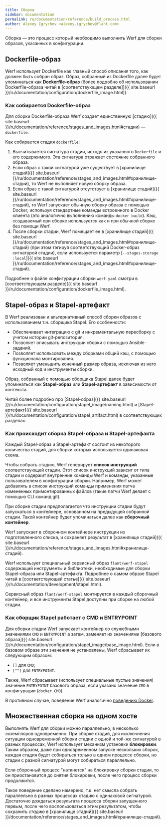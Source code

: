 ```yaml
---
title: Сборка
sidebar: documentation
permalink: ru/documentation/reference/build_process.html
author: Alexey Igrychev <alexey.igrychev@flant.com>
---
```


Сборка — это процесс который необходимо выполнить Werf для сборки образов, указанных в конфигурации.

## Dockerfile-образ

Werf использует Dockerfile как главный способ описания того, как должен быть собран образ. Образ, собранный из Dockerfile далее будет упоминаться как **Dockerfile-образ** (более подробно об использовании Dockerfile-образа читай в [соответствующем разделе]]({{ site.baseurl }}/ru/documentation/configuration/dockerfile_image.html)).

### Как собирается Dockerfile-образ

Для сборки Dockerfile-образа Werf создает единственную [стадию]({{ site.baseurl }}/ru/documentation/reference/stages_and_images.html#стадии) — `dockerfile`.

Как собирается стадия `dockerfile`:

 1. Высчитывается сигнатура стадии, исходя из указанного `Dockerfile` и его содержимого. Эта сигнатура отражает состояние собранного образа.
 2. Если образ с такой сигнатурой уже существует в [хранилище стадий]({{ site.baseurl }}/ru/documentation/reference/stages_and_images.html#хранилище-стадий), то Werf не выполняет новую сборку образа.
 3. Если образ с такой сигнатурой отсутствует в [хранилище стадий]({{ site.baseurl }}/ru/documentation/reference/stages_and_images.html#хранилище-стадий), то Werf запускает обычную сборку образа с помощью Docker, используя стандартные команды встроенного в Docker клиента (это аналогично выполнению команды `docker build`). Кэш, создаваемый при сборке используется как и при обычной сборке без помощи Werf.
 4. После сборки стадии, Werf помещает ее в [хранилище стадий]({{ site.baseurl }}/ru/documentation/reference/stages_and_images.html#хранилище-стадий) (при этом тэгируя соответствующий Docker-образ сигнатурой стадии), если используется параметр [`--stages-storage :local`]({{ site.baseurl }}/ru/documentation/reference/stages_and_images.html#хранилище-стадий).

Подробнее о файле конфигурации сборки `werf.yaml` смотри в [соответствующем разделе]({{ site.baseurl }}/ru/documentation/configuration/dockerfile_image.html).

## Stapel-образ и Stapel-артефакт

В Werf реализован и альтернативный способ сборки образов с использованием т.н. сборщика Stapel. Его особенности:

 * Обеспечивает интеграцию с git и инкрементальную пересборку с учетом истории git-репозитория.
 * Позволяет описывать инструкции сборки с помощью Ansible-заданий.
 * Позволяет использовать между сборками общий кэш, с помощью функционала монтирования.
 * Позволяет уменьшить конечный размер образа, исключая из него исходный код и инструменты сборки.

Образ, собранный с помощью сборщика Stapel далее будет упоминаться как **Stapel-образ** или **Stapel-артефакт** в зависимости от контекста.

Читай более подробно про [Stapel-образ]({{ site.baseurl }}/ru/documentation/configuration/stapel_image/naming.html) и [Stapel-артефакт]({{ site.baseurl }}/ru/documentation/configuration/stapel_artifact.html) в соответствующих разделах.

### Как происходит сборка Stapel-образа и Stapel-артефакта

Каждый Stapel-образ и Stapel-артефакт состоит из некоторого количества стадий, для сборки которых используется одинаковая схема.

Чтобы собрать стадию, Werf генерирует **список инструкций** соответствующей стадии. Этот список инструкций зависит от типа стадии и содержит внутренние команды Werf и команды, указанные пользователем в конфигурации сборки. Например, Werf может добавлять в список инструкций команды применения патча измененных примонтированных файлов (такие патчи Werf делает с помощью CLI команд git).

При сборке стадии предполагается что инструкции стадии будут запускаться в контейнере, основанном на предыдущей собранной стадии. Такой контейнер будет упоминаться далее как **сборочный контейнер**.

Werf запускает в сборочном контейнере инструкции из подготовленного списка, и сохраняет результат в [хранилище стадий]({{ site.baseurl }}/ru/documentation/reference/stages_and_images.html#хранилище-стадий).

Werf использует специальный сервисный образ `flant/werf-stapel` содержащий инструменты и библиотеки, необходимые для сборки Stapel-образа или Stapel-артефакта. Подробнее о самом образе Stapel читай в [соответствующей статье]({{ site.baseurl }}/ru/documentation/development/stapel.html).

Сервисный образ `flant/werf-stapel` монтируется в каждый сборочный контейнер, и все инструменты Stapel доступны при сборке на любой стадии.

### Как сборщик Stapel работает с CMD и ENTRYPOINT

Для сборки стадии Werf запускает контейнер со служебными значениями `CMD` и `ENTRYPOINT` а затем, заменяет их значениями [базового образа]({{ site.baseurl }}/ru/documentation/configuration/stapel_image/base_image.html). Если в базовом образе эти значения не установлены, Werf сбрасывает их следующим образом:
* `[]` для `CMD`;  
* `[""]` для `ENTRYPOINT`.

Также, Werf сбрасывает (использует специальные пустые значения) значение `ENTRYPOINT` базового образа, если указано значение `CMD` в конфигурации (`docker.CMD`).

В противном случае, поведение Werf аналогично [поведению Docker](https://docs.docker.com/engine/reference/builder/#understand-how-cmd-and-entrypoint-interact).

## Множественная сборка на одном хосте

Выполнять Werf для сборки можно параллельно, в несколько экземпляров одновременно. При сборке стадий, для исключнения ситуации одновременной сборки стадии с одной и той-же сигнатурой в разных процессах, Werf использует механизм установки **блокировки**. Таким образом, даже при одновременном запуске нескольких сборок, каждая стадия будет собираться только в одном процессе сборки, но стадии с разной сигнатурой могут собираться параллельно.

Если сборочный процесс "наткнется" на блокировку сборки стадии, то он приостановится до снятия блокировки, после чего процесс сборки продолжится.

Такое поведение сделано намерено, т.к. нет смысла собрать параллельно в разных процессах стадию с одинаковой сигнатурой. Достаточно дождаться результата процесса сборки запущенного первым, после чего воспользоваться этим результатом, чтобы сохранить _стадию_ в [хранилище стадий]({{ site.baseurl }}/documentation/reference/stages_and_images.html#хранилище-стадий).

